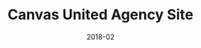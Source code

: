 ---
title: Canvas United Agency Site
url: https://www.canvasunited.com/
date: 2018-02
company: Canvas United
tech: React + Netlify
# video: canvas-united.mp4
---